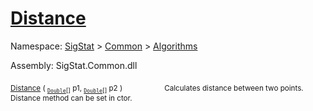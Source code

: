 # [Distance](./Dtw-100664151.md)

Namespace: [SigStat]() > [Common](./../../README.md) > [Algorithms](./../README.md)

Assembly: SigStat.Common.dll

<sub>[Distance](./Dtw-100664151.md) ( <sub>[`Double`](https://docs.microsoft.com/en-us/dotnet/api/System.Double)[]</sub> p1, <sub>[`Double`](https://docs.microsoft.com/en-us/dotnet/api/System.Double)[]</sub> p2 )</sub>&nbsp; &nbsp; &nbsp; &nbsp; &nbsp; &nbsp; &nbsp; &nbsp; &nbsp;<sub>Calculates distance between two points.  Distance method can be set in ctor.</sub>

